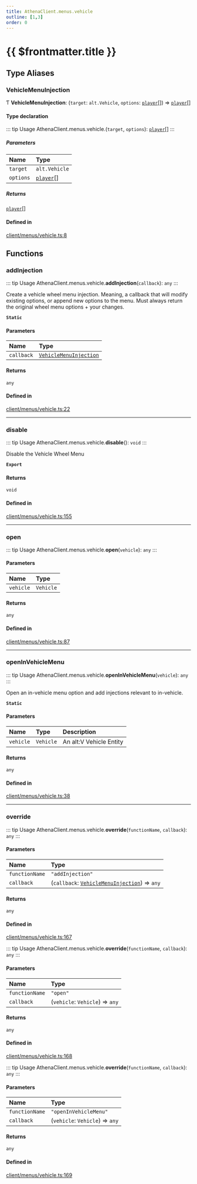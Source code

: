 ```yaml
---
title: AthenaClient.menus.vehicle
outline: [1,3]
order: 0
---
```


# {{ $frontmatter.title }}


## Type Aliases

### VehicleMenuInjection

Ƭ **VehicleMenuInjection**: (`target`: `alt.Vehicle`, `options`: [`player`](server_config.md#player)[]) => [`player`](server_config.md#player)[]

#### Type declaration

::: tip Usage
AthenaClient.menus.vehicle.(`target`, `options`): [`player`](server_config.md#player)[]
:::

##### Parameters

| Name | Type |
| :------ | :------ |
| `target` | `alt.Vehicle` |
| `options` | [`player`](server_config.md#player)[] |

##### Returns

[`player`](server_config.md#player)[]

#### Defined in

[client/menus/vehicle.ts:8](https://github.com/Stuyk/altv-athena/blob/6d21f39/src/core/client/menus/vehicle.ts#L8)

## Functions

### addInjection

::: tip Usage
AthenaClient.menus.vehicle.**addInjection**(`callback`): `any`
:::

Create a vehicle wheel menu injection.
Meaning, a callback that will modify existing options, or append new options to the menu.
Must always return the original wheel menu options + your changes.

**`Static`**

#### Parameters

| Name | Type |
| :------ | :------ |
| `callback` | [`VehicleMenuInjection`](client_menus_vehicle.md#VehicleMenuInjection) |

#### Returns

`any`

#### Defined in

[client/menus/vehicle.ts:22](https://github.com/Stuyk/altv-athena/blob/6d21f39/src/core/client/menus/vehicle.ts#L22)

___

### disable

::: tip Usage
AthenaClient.menus.vehicle.**disable**(): `void`
:::

Disable the Vehicle Wheel Menu

**`Export`**

#### Returns

`void`

#### Defined in

[client/menus/vehicle.ts:155](https://github.com/Stuyk/altv-athena/blob/6d21f39/src/core/client/menus/vehicle.ts#L155)

___

### open

::: tip Usage
AthenaClient.menus.vehicle.**open**(`vehicle`): `any`
:::

#### Parameters

| Name | Type |
| :------ | :------ |
| `vehicle` | `Vehicle` |

#### Returns

`any`

#### Defined in

[client/menus/vehicle.ts:87](https://github.com/Stuyk/altv-athena/blob/6d21f39/src/core/client/menus/vehicle.ts#L87)

___

### openInVehicleMenu

::: tip Usage
AthenaClient.menus.vehicle.**openInVehicleMenu**(`vehicle`): `any`
:::

Open an in-vehicle menu option and add injections relevant to in-vehicle.

**`Static`**

#### Parameters

| Name | Type | Description |
| :------ | :------ | :------ |
| `vehicle` | `Vehicle` | An alt:V Vehicle Entity |

#### Returns

`any`

#### Defined in

[client/menus/vehicle.ts:38](https://github.com/Stuyk/altv-athena/blob/6d21f39/src/core/client/menus/vehicle.ts#L38)

___

### override

::: tip Usage
AthenaClient.menus.vehicle.**override**(`functionName`, `callback`): `any`
:::

#### Parameters

| Name | Type |
| :------ | :------ |
| `functionName` | ``"addInjection"`` |
| `callback` | (`callback`: [`VehicleMenuInjection`](client_menus_vehicle.md#VehicleMenuInjection)) => `any` |

#### Returns

`any`

#### Defined in

[client/menus/vehicle.ts:167](https://github.com/Stuyk/altv-athena/blob/6d21f39/src/core/client/menus/vehicle.ts#L167)

::: tip Usage
AthenaClient.menus.vehicle.**override**(`functionName`, `callback`): `any`
:::

#### Parameters

| Name | Type |
| :------ | :------ |
| `functionName` | ``"open"`` |
| `callback` | (`vehicle`: `Vehicle`) => `any` |

#### Returns

`any`

#### Defined in

[client/menus/vehicle.ts:168](https://github.com/Stuyk/altv-athena/blob/6d21f39/src/core/client/menus/vehicle.ts#L168)

::: tip Usage
AthenaClient.menus.vehicle.**override**(`functionName`, `callback`): `any`
:::

#### Parameters

| Name | Type |
| :------ | :------ |
| `functionName` | ``"openInVehicleMenu"`` |
| `callback` | (`vehicle`: `Vehicle`) => `any` |

#### Returns

`any`

#### Defined in

[client/menus/vehicle.ts:169](https://github.com/Stuyk/altv-athena/blob/6d21f39/src/core/client/menus/vehicle.ts#L169)
